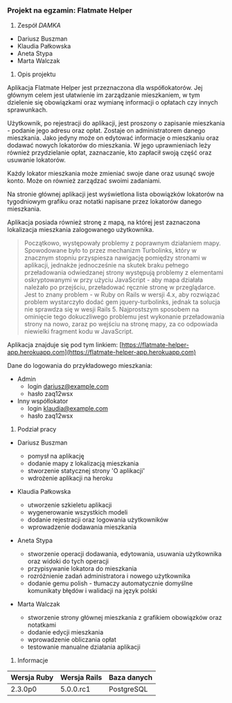 ### Projekt na egzamin: Flatmate Helper

1. Zespół _DAMKA_

  * Dariusz Buszman
  * Klaudia Pałkowska
  * Aneta Stypa
  * Marta Walczak

1. Opis projektu

  Aplikacja Flatmate Helper jest przeznaczona dla współlokatorów. Jej głównym celem jest ułatwienie im zarządzanie mieszkaniem, w tym dzielenie się obowiązkami oraz wymianę informacji o opłatach czy innych sprawunkach.

  Użytkownik, po rejestracji do aplikacji, jest proszony o zapisanie mieszkania - podanie jego adresu oraz opłat. Zostaje on administratorem danego mieszkania. Jako jedyny może on edytować informacje o mieszkaniu oraz dodawać nowych lokatorów do mieszkania. W jego uprawnieniach leży również przydzielanie opłat, zaznaczanie, kto zapłacił swoją część oraz usuwanie lokatorów.

  Każdy lokator mieszkania może zmieniać swoje dane oraz usunąć swoje konto. Może on również zarządzać swoimi zadaniami.

  Na stronie głównej aplikacji jest wyświetlona lista obowiązków lokatorów na tygodniowym grafiku oraz notatki napisane przez lokatorów danego mieszkania.
  
  Aplikacja posiada również stronę z mapą, na której jest zaznaczona lokalizacja mieszkania zalogowanego użytkownika.
  
  > Początkowo, występowały problemy z poprawnym działaniem mapy. Spowodowane było to przez mechanizm Turbolinks, który w znacznym stopniu przyspiesza nawigację pomiędzy stronami w aplikacji, jednakże jednocześnie na skutek braku pełnego przeładowania odwiedzanej strony występują problemy z elementami oskryptowanymi w przy użyciu JavaScript - aby mapa działała należało po przejściu, przeładować ręcznie stronę w przeglądarce. Jest to znany problem - w Ruby on Rails w wersji 4.x, aby rozwiązać problem wystarczyło dodać gem jquery-turbolinks, jednak ta solucja nie sprawdza się w wesji Rails 5.
  Najprostszym sposobem na ominięcie tego dokuczliwego problemu jest wykonanie przeładowania strony na nowo, zaraz po wejściu na stronę mapy, za co odpowiada niewielki fragment kodu w JavaScript.
  
  Aplikacja znajduje się pod tym linkiem: [https://flatmate-helper-app.herokuapp.com](https://flatmate-helper-app.herokuapp.com)
  
  Dane do logowania do przykładowego mieszkania:
  - Admin
    - login dariusz@example.com
    - hasło zaq12wsx
  - Inny współlokator
    - login klaudia@example.com
    - hasło zaq12wsx

1. Podział pracy

  - Dariusz Buszman
    - pomysł na aplikację
    - dodanie mapy z lokalizacją mieszkania
    - stworzenie statycznej strony 'O aplikacji'
    - wdrożenie aplikacji na heroku

  - Klaudia Pałkowska
    - utworzenie szkieletu aplikacji
    - wygenerowanie wszystkich modeli
    - dodanie rejestracji oraz logowania użytkowników
    - wprowadzenie dodawania mieszkania

  - Aneta Stypa
    - stworzenie operacji dodawania, edytowania, usuwania użytkownika oraz widoki do tych operacji
    - przypisywanie lokatora do mieszkania
    - rozróżnienie zadań administratora i nowego użytkownika
    - dodanie gemu polish - tłumaczy automatycznie domyślne komunikaty błędów i walidacji na język polski

  - Marta Walczak
    - stworzenie strony głównej mieszkania z grafikiem obowiązków oraz notatkami
    - dodanie edycji mieszkania
    - wprowadzenie obliczania opłat
    - testowanie manualne działania aplikacji


1. Informacje 

Wersja Ruby|Wersja Rails|Baza danych|
|---|---|---|
|2.3.0p0|5.0.0.rc1|PostgreSQL|
